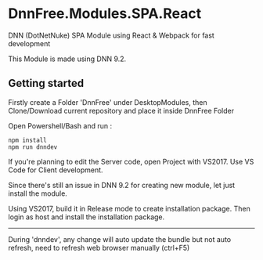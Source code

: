 # DnnFree.Modules.SPA.React

DNN (DotNetNuke) SPA Module using React & Webpack for fast development

This Module is made using DNN 9.2.

## Getting started

Firstly create a Folder 'DnnFree' under DesktopModules, 
then Clone/Download current repository and place it inside DnnFree Folder

Open Powershell/Bash and run :

    npm install
    npm run dnndev

If you're planning to edit the Server code, open Project with VS2017. Use VS Code for Client development.

Since there's still an issue in DNN 9.2 for creating new module, let just install the module.

Using VS2017, build it in Release mode to create installation package. Then login as host and install the installation package.

---
During 'dnndev', any change will auto update the bundle but not auto refresh, need to refresh web browser manually (ctrl+F5)
